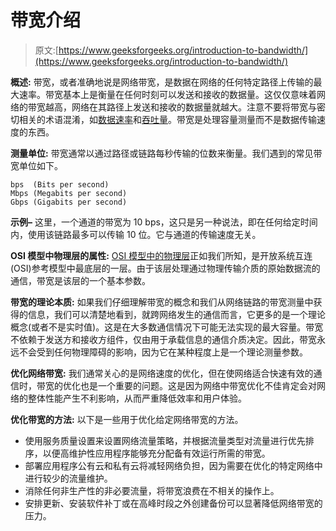 # 带宽介绍

> 原文:[https://www.geeksforgeeks.org/introduction-to-bandwidth/](https://www.geeksforgeeks.org/introduction-to-bandwidth/)

**概述:**
带宽，或者准确地说是网络带宽，是数据在网络的任何特定路径上传输的最大速率。带宽基本上是衡量在任何时刻可以发送和接收的数据量。这仅仅意味着网络的带宽越高，网络在其路径上发送和接收的数据量就越大。注意不要将带宽与密切相关的术语混淆，如[数据速率](https://www.geeksforgeeks.org/difference-between-bandwidth-and-data-rate/)和[吞吐量](https://www.geeksforgeeks.org/difference-between-bandwidth-and-throughput/)。带宽是处理容量测量而不是数据传输速度的东西。

**测量单位:**
带宽通常以通过路径或链路每秒传输的位数来衡量。我们遇到的常见带宽单位如下。

```
bps  (Bits per second)
Mbps (Megabits per second)
Gbps (Gigabits per second) 
```

**示例–**
这里，一个通道的带宽为 10 bps，这只是另一种说法，即在任何给定时间内，使用该链路最多可以传输 10 位。它与通道的传输速度无关。

**OSI 模型中物理层的属性:**
[OSI 模型中的物理层](https://www.geeksforgeeks.org/physical-layer-in-osi-model/)正如我们所知，是开放系统互连(OSI)参考模型中最底层的一层。由于该层处理通过物理传输介质的原始数据流的通信，带宽是该层的一个基本参数。

**带宽的理论本质:**
如果我们仔细理解带宽的概念和我们从网络链路的带宽测量中获得的信息，我们可以清楚地看到，就跨网络发生的通信而言，它更多的是一个理论概念(或者不是实时值)。这是在大多数通信情况下可能无法实现的最大容量。带宽不依赖于发送方和接收方组件，仅由用于承载信息的通信介质决定。因此，带宽永远不会受到任何物理障碍的影响，因为它在某种程度上是一个理论测量参数。

**优化网络带宽:**
我们通常关心的是网络速度的优化，但在使网络适合快速有效的通信时，带宽的优化也是一个重要的问题。这是因为网络中带宽优化不佳肯定会对网络的整体性能产生不利影响，从而严重降低效率和用户体验。

**优化带宽的方法:**
以下是一些用于优化给定网络带宽的方法。

*   使用服务质量设置来设置网络流量策略，并根据流量类型对流量进行优先排序，以便高维护性应用程序能够充分配备有效运行所需的带宽。
*   部署应用程序公有云和私有云将减轻网络负担，因为需要在优化的特定网络中进行较少的流量维护。
*   消除任何非生产性的非必要流量，将带宽浪费在不相关的操作上。
*   安排更新、安装软件补丁或在高峰时段之外创建备份可以显著降低网络带宽的压力。